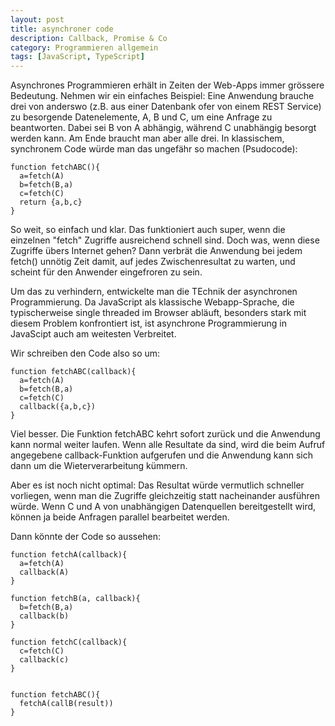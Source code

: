 ```yaml
---
layout: post
title: asynchroner code
description: Callback, Promise & Co
category: Programmieren allgemein
tags: [JavaScript, TypeScript]
---
```


Asynchrones Programmieren erhält in Zeiten der Web-Apps immer grössere Bedeutung. Nehmen wir ein einfaches Beispiel:
Eine Anwendung brauche drei von anderswo (z.B. aus einer Datenbank ofer von einem REST Service) zu besorgende Datenelemente,
A, B und C, um eine Anfrage zu beantworten. Dabei sei B von A abhängig, während
C unabhängig besorgt werden kann. Am Ende braucht man aber alle drei. In klassischem, synchronem
Code würde man das ungefähr so machen (Psudocode):

    function fetchABC(){
      a=fetch(A)
      b=fetch(B,a)
      c=fetch(C)
      return {a,b,c}
    }
    
So weit, so einfach und klar. Das funktioniert auch super, wenn die einzelnen "fetch" Zugriffe ausreichend schnell sind.
Doch was, wenn diese Zugriffe übers Internet gehen? Dann verbrät die Anwendung bei jedem fetch() unnötig Zeit damit, auf
jedes Zwischenresultat zu warten, und scheint für den Anwender eingefroren zu sein.

Um das zu verhindern, entwickelte man die TEchnik der asynchronen Programmierung. Da JavaScript als klassische Webapp-Sprache,
die typischerweise single threaded im Browser abläuft, besonders stark mit diesem Problem konfrontiert ist, ist asynchrone
Programmierung in JavaScipt auch am weitesten Verbreitet.

Wir schreiben den Code also so um:

    function fetchABC(callback){
      a=fetch(A)
      b=fetch(B,a)
      c=fetch(C)
      callback({a,b,c})
    }
  
Viel besser. Die Funktion fetchABC kehrt sofort zurück und die Anwendung kann normal weiter laufen. Wenn alle Resultate da sind,
  wird die beim Aufruf angegebene callback-Funktion aufgerufen und die Anwendung kann sich dann um die Wieterverarbeitung kümmern.
  
Aber es ist noch nicht optimal: Das Resultat würde vermutlich schneller vorliegen, wenn man die Zugriffe gleichzeitig statt 
nacheinander ausführen würde. Wenn C und A von unabhängigen Datenquellen bereitgestellt wird, können ja beide Anfragen parallel
bearbeitet werden.

Dann könnte der Code so aussehen:

    function fetchA(callback){
      a=fetch(A)
      callback(A)
    }
    
    function fetchB(a, callback){
      b=fetch(B,a)
      callback(b)
    }
    
    function fetchC(callback){
      c=fetch(C)
      callback(c)
    }
    
    
    function fetchABC(){
      fetchA(callB(result))
    }